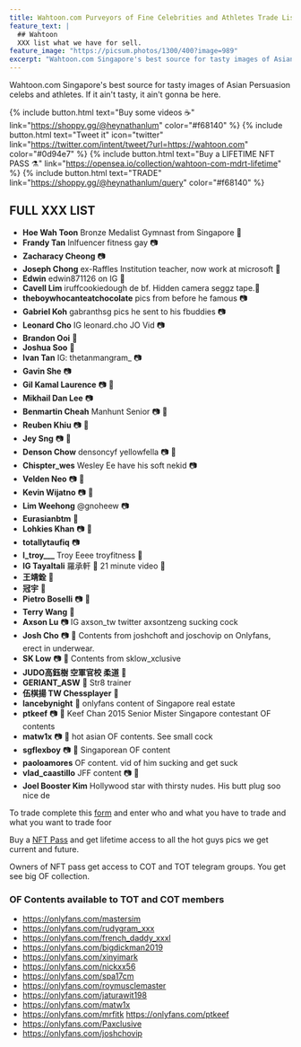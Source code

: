 ```yaml
---
title: Wahtoon.com Purveyors of Fine Celebrities and Athletes Trade List
feature_text: |
  ## Wahtoon
  XXX list what we have for sell. 
feature_image: "https://picsum.photos/1300/400?image=989"
excerpt: "Wahtoon.com Singapore's best source for tasty images of Asian Persuasion celebs and athletes. If it ain't tasty, it ain't gonna be here."
---
```


Wahtoon.com Singapore's best source for tasty images of Asian Persuasion celebs and athletes. If it ain't tasty, it ain't gonna be here.

{% include button.html text="Buy some videos ☕️" link="https://shoppy.gg/@heynathanlum" color="#f68140" %} {% include button.html text="Tweet it" icon="twitter" link="https://twitter.com/intent/tweet/?url=https://wahtoon.com" color="#0d94e7" %} {% include button.html text="Buy a LIFETIME NFT PASS ⚗️" link="https://opensea.io/collection/wahtoon-com-mdrt-lifetime" %} {% include button.html text="TRADE" link="https://shoppy.gg/@heynathanlum/query" color="#f68140" %}


## FULL XXX LIST

- **Hoe Wah Toon** Bronze Medalist Gymnast from Singapore 🎥
- **Frandy Tan** Inlfuencer fitness gay 📷
- **Zacharacy Cheong** 📷
- **Joseph Chong** ex-Raffles Institution teacher, now work at microsoft 🎥
- **Edwin** edwin871126 on IG 🎥
- **Cavell Lim** iruffcookiedough de bf. Hidden camera seggz tape.🎥
- **theboywhocanteatchocolate** pics from before he famous 📷
- **Gabriel Koh** gabranthsg pics he sent to his fbuddies 📷
- **Leonard Cho** IG leonard.cho JO Vid 📷
- **Brandon Ooi** 🎥
- **Joshua Soo** 🎥
- **Ivan Tan** IG: thetanmangram_ 📷
- **Gavin She** 📷
- **Gil Kamal Laurence** 📷 🎥
- **Mikhail Dan Lee** 📷
- **Benmartin Cheah** Manhunt Senior 📷 🎥
- **Reuben Khiu** 📷 🎥
- **Jey Sng** 📷 🎥
- **Denson Chow** densoncyf yellowfella 📷 🎥
- **Chispter_wes** Wesley Ee have his soft nekid 📷 
- **Velden Neo** 📷 🎥
- **Kevin Wijatno** 📷 🎥  
- **Lim Weehong** @gnoheew 📷 
- **Eurasianbtm** 🎥
- **Lohkies Khan** 📷 🎥
- **totallytaufiq** 📷 
- **l_troy___** Troy Eeee troyfitness 🎥
- **IG Tayaltali** 羅承軒 🎥 21 minute video 🎥
- **王靖銓** 🎥
- **冠宇** 🎥
- **Pietro Boselli** 📷 🎥
- **Terry Wang** 🎥
- **Axson Lu** 📷 IG axson_tw twitter axsontzeng sucking cock
- **Josh Cho** 📷 🎥 Contents from joshchoft and joschovip on Onlyfans, erect in underwear.
- **SK Low** 📷 🎥 Contents from sklow_xclusive
- **JUDO高鈺樹 空軍官校 柔道** 🎥
- **GERIANT_ASW** 🎥 Str8 trainer 
- **伍棋揚 TW Chessplayer** 🎥 
- **lancebynight** 🎥 onlyfans content of Singapore real estate
- **ptkeef** 📷 🎥 Keef Chan 2015 Senior Mister Singapore contestant OF contents
- **matw1x** 📷 🎥 hot asian OF contents. See small cock
- **sgflexboy** 📷 🎥 Singaporean OF content
- **paoloamores** OF content. vid of him sucking and get suck
- **vlad_caastillo** JFF content 📷 🎥
- **Joel Booster Kim** Hollywood star with thirsty nudes. His butt plug soo nice de

To trade complete this [form](https://shoppy.gg/@heynathanlum/query) and enter who and what you have to trade and what you want to trade foor

Buy a [NFT Pass](https://opensea.io/collection/thevinylshacktastycollection?search[sortAscending]=true&search[sortBy]=PRICE&search[toggles][0]=BUY_NOW) and get lifetime access to all the hot guys pics we get current and future.


Owners of NFT pass get access to COT and TOT telegram groups.
You get see big OF collection.
### OF Contents available to TOT and COT members
- https://onlyfans.com/mastersim
- https://onlyfans.com/rudygram_xxx
- https://onlyfans.com/french_daddy_xxxl
- https://onlyfans.com/bigdickman2019
- https://onlyfans.com/xinyimark
- https://onlyfans.com/nickxx56
- https://onlyfans.com/spa17cm
- https://onlyfans.com/roymusclemaster
- https://onlyfans.com/jaturawit198
- https://onlyfans.com/matw1x
- https://onlyfans.com/mrfitk https://onlyfans.com/ptkeef
- https://onlyfans.com/Paxclusive
- https://onlyfans.com/joshchovip



